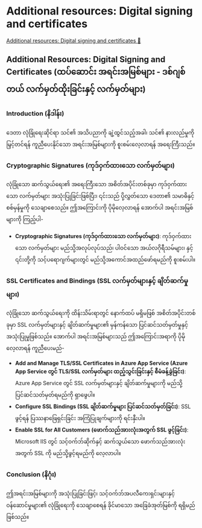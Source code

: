 # Additional resources: Digital signing and certificates

[Additional resources: Digital signing and certificates 🔗](https://www.coursera.org/learn/cybersecurity-threat-vectors-and-mitigation/supplement/hvJbV/additional-resources-digital-signing-and-certificates)

## Additional Resources: Digital Signing and Certificates (ထပ်ဆောင်း အရင်းအမြစ်များ - ဒစ်ဂျစ်တယ် လက်မှတ်ထိုးခြင်းနှင့် လက်မှတ်များ)

### Introduction (နိဒါန်း)

ဒေတာ လုံခြုံရေးဆိုင်ရာ သင်၏ အသိပညာကို ချဲ့ထွင်သည့်အခါ၊ သင်၏ နားလည်မှုကို မြှင့်တင်ရန် ကူညီပေးနိုင်သော အရင်းအမြစ်များကို စူးစမ်းလေ့လာရန် အရေးကြီးသည်။

### Cryptographic Signatures (ကုဒ်ဝှက်ထားသော လက်မှတ်များ)

လုံခြုံသော ဆက်သွယ်ရေး၏ အရေးကြီးသော အစိတ်အပိုင်းတစ်ခုမှာ ကုဒ်ဝှက်ထားသော လက်မှတ်များ အသုံးပြုခြင်းဖြစ်ပြီး၊ ၎င်းသည် ပို့လွှတ်သော ဒေတာ၏ သမာဓိနှင့် စစ်မှန်မှုကို သေချာစေသည်။ ဤအကြောင်းကို ပိုမိုလေ့လာရန် အောက်ပါ အရင်းအမြစ်များကို ကြည့်ပါ-

- **Cryptographic Signatures (ကုဒ်ဝှက်ထားသော လက်မှတ်များ)**: ကုဒ်ဝှက်ထားသော လက်မှတ်များ မည်သို့အလုပ်လုပ်သည်၊ ပါဝင်သော အယ်လဂိုရီသမ်များ၊ နှင့် ၎င်းတို့ကို သင့်ပရောဂျက်များတွင် မည်သို့အကောင်အထည်ဖော်ရမည်ကို စူးစမ်းပါ။

### SSL Certificates and Bindings (SSL လက်မှတ်များနှင့် ချိတ်ဆက်မှုများ)

လုံခြုံသော ဆက်သွယ်ရေးကို ထိန်းသိမ်းရာတွင် နောက်ထပ် မရှိမဖြစ် အစိတ်အပိုင်းတစ်ခုမှာ SSL လက်မှတ်များနှင့် ချိတ်ဆက်မှုများ၏ မှန်ကန်သော ပြင်ဆင်သတ်မှတ်မှုနှင့် အသုံးပြုမှုဖြစ်သည်။ အောက်ပါ အရင်းအမြစ်များသည် ဤအကြောင်းအရာကို ပိုမိုလေ့လာရန် ကူညီပေးမည်-

- **Add and Manage TLS/SSL Certificates in Azure App Service (Azure App Service တွင် TLS/SSL လက်မှတ်များ ထည့်သွင်းခြင်းနှင့် စီမံခန့်ခွဲခြင်း)**: Azure App Service တွင် SSL လက်မှတ်များနှင့် ချိတ်ဆက်မှုများကို မည်သို့ပြင်ဆင်သတ်မှတ်ရမည်ကို ရှာဖွေပါ။
- **Configure SSL Bindings (SSL ချိတ်ဆက်မှုများ ပြင်ဆင်သတ်မှတ်ခြင်း)**: SSL ဖွင့်ရန် ပြဿနာဖြေရှင်းခြင်း အကြံပြုချက်များကို ရင်းနှီးပါ။
- **Enable SSL for All Customers (ဖောက်သည်အားလုံးအတွက် SSL ဖွင့်ခြင်း)**: Microsoft IIS တွင် သင့်ဝက်ဘ်ဆိုက်နှင့် ဆက်သွယ်သော ဖောက်သည်အားလုံးအတွက် SSL ကို မည်သို့ဖွင့်ရမည်ကို လေ့လာပါ။

### Conclusion (နိဂုံး)

ဤအရင်းအမြစ်များကို အသုံးပြုခြင်းဖြင့်၊ သင့်ဝက်ဘ်အပလီကေးရှင်းများနှင့် ဝန်ဆောင်မှုများ၏ လုံခြုံရေးကို သေချာစေရန် ခိုင်မာသော အခြေခံအုတ်မြစ်ကို ရရှိမည်ဖြစ်သည်။
